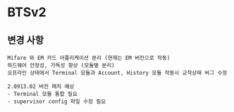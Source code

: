 # BTSv2

## 변경 사항
    Mifare 와 EM 카드 어플리케이션 분리 (현재는 EM 버전으로 작동)
    하드웨어 안정성, 가독성 향상 (모듈별 분리)
    오프라인 상태에서 Terminal 모듈과 Account, History 모듈 작동시 교착상태 버그 수정
    
    2.0913.02 버전 패치 예상
    - Terminal 모듈 통합 필요
    - supervisor config 파일 수정 필요
